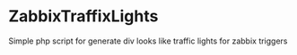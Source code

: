 # ZabbixTraffixLights
Simple php script for generate div looks like traffic lights for zabbix triggers
